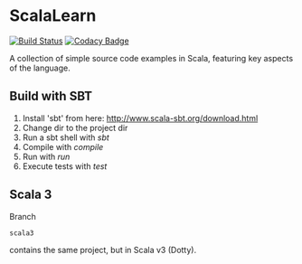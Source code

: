 # ScalaLearn

[![Build Status](https://travis-ci.com/guildenstern70/ScalaLearn.svg?branch=master)](https://travis-ci.com/guildenstern70/ScalaLearn)
[![Codacy Badge](https://app.codacy.com/project/badge/Grade/8fdfd071d50a419f968bfb9657c38c1f)](https://www.codacy.com/gh/guildenstern70/ScalaLearn/dashboard?utm_source=github.com&amp;utm_medium=referral&amp;utm_content=guildenstern70/ScalaLearn&amp;utm_campaign=Badge_Grade)

A collection of simple source code examples in Scala, featuring key aspects of the language.

## Build with SBT

 1. Install 'sbt' from here: http://www.scala-sbt.org/download.html
 2. Change dir to the project dir
 3. Run a sbt shell with _sbt_   
 4. Compile with _compile_
 5. Run with _run_
 6. Execute tests with _test_

## Scala 3

Branch

    scala3

contains the same project, but in Scala v3 (Dotty).













